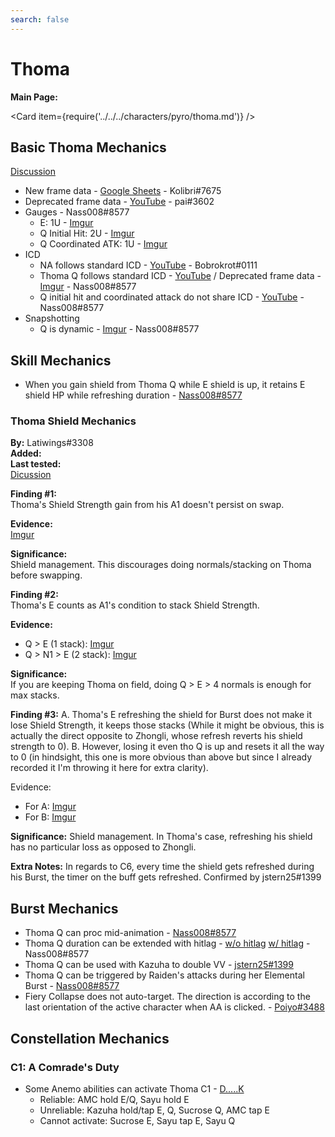 ```yaml
---
search: false
---
```


# Thoma

**Main Page:**

<Card item={require('../../../characters/pyro/thoma.md')} />

## Basic Thoma Mechanics

[Discussion](https://tickets.deeznuts.moe/ticket-archive/attachments_897812961303863386_917960336223666197_transcript-thoma-basic-mechanics.html)

* New frame data - [Google Sheets](https://docs.google.com/spreadsheets/d/1QtllZ_QKQIJNGnD4FILZCB307aA8YtDfpG6pcYndl5E/edit?usp=sharing) - Kolibri\#7675
* Deprecated frame data - [YouTube](https://youtu.be/k09by2ciPQM) - pai\#3602
* Gauges - Nass008\#8577
  * E: 1U - [Imgur](https://imgur.com/etqEtrf)
  * Q Initial Hit: 2U - [Imgur](https://youtu.be/Od_n0SFK6x8)
  * Q Coordinated ATK: 1U - [Imgur](https://imgur.com/uM78uT9)
* ICD
  * NA follows standard ICD - [YouTube](https://youtu.be/GkWJO_tWn50) - Bobrokrot\#0111
  * Thoma Q follows standard ICD - [YouTube](https://youtu.be/L2y1hf-RqO4) / Deprecated frame data - [Imgur](https://imgur.com/MDSh99X) - Nass008\#8577
  * Q initial hit and coordinated attack do not share ICD - [YouTube](https://youtu.be/RaaBR5VlX3w) - Nass008\#8577
* Snapshotting
  * Q is dynamic - [Imgur](https://imgur.com/rZR9Xeh) - Nass008\#8577

## Skill Mechanics

* When you gain shield from Thoma Q while E shield is up, it retains E shield HP while refreshing duration - [Nass008\#8577](https://youtu.be/3P4FQQYZAEY)

### Thoma Shield Mechanics

**By:** Latiwings#3308  
**Added:** <Version date="2021-12-30" />  
**Last tested:** <VersionHl date="2021-12-30" />  
[Dicussion](https://tickets.deeznuts.moe/ticket-archive/attachments_922638877028671508_925694499739545660_transcript-thoma-shield-mechanics.html)

**Finding #1:**  
Thoma's Shield Strength gain from his A1 doesn't persist on swap.

**Evidence:**  
[Imgur](https://imgur.com/F5WcYyM)

**Significance:**  
Shield management. This discourages doing normals/stacking on Thoma before swapping.

**Finding #2:**  
Thoma's E counts as A1's condition to stack Shield Strength.

**Evidence:**

* Q > E (1 stack): [Imgur](https://imgur.com/dXv0rSc)
* Q > N1 > E (2 stack): [Imgur](https://imgur.com/f4zLqsm)

**Significance:**  
If you are keeping Thoma on field, doing Q > E > 4 normals is enough for max stacks.

**Finding #3:**
A. Thoma's E refreshing the shield for Burst does not make it lose Shield Strength, it keeps those stacks (While it might be obvious, this is actually the direct opposite to Zhongli, whose refresh reverts his shield strength to 0).
B. However, losing it even tho Q is up and resets it all the way to 0 (in hindsight, this one is more obvious than above but since I already recorded it I'm throwing it here for extra clarity).

Evidence:

* For A: [Imgur](https://imgur.com/LX47smX)
* For B: [Imgur](https://imgur.com/gbzeA99)

**Significance:** Shield management. In Thoma's case, refreshing his shield has no particular loss as opposed to Zhongli.

**Extra Notes:** In regards to C6, every time the shield gets refreshed during his Burst, the timer on the buff gets refreshed. Confirmed by jstern25#1399

## Burst Mechanics

* Thoma Q can proc mid-animation - [Nass008\#8577](https://imgur.com/NmiIhwI)
* Thoma Q duration can be extended with hitlag - [w/o hitlag](https://youtu.be/K1s-V3ONVfM) [w/ hitlag](https://youtu.be/NMQiZ0wLIVI) - Nass008\#8577
* Thoma Q can be used with Kazuha to double VV - [jstern25\#1399](https://imgur.com/a/4P9gWiZ)
* Thoma Q can be triggered by Raiden's attacks during her Elemental Burst - [Nass008\#8577](https://imgur.com/uBYi7fH)
* Fiery Collapse does not auto-target. The direction is according to the last orientation of the active character when AA is clicked. - [Poiyo#3488](https://youtu.be/ao8vbcBGKnY)

## Constellation Mechanics

### C1: A Comrade's Duty

* Some Anemo abilities can activate Thoma C1 - [D.....K](https://youtu.be/8g6pn8LdQ0Q)
  * Reliable: AMC hold E/Q, Sayu hold E
  * Unreliable: Kazuha hold/tap E, Q, Sucrose Q, AMC tap E
  * Cannot activate: Sucrose E, Sayu tap E, Sayu Q
